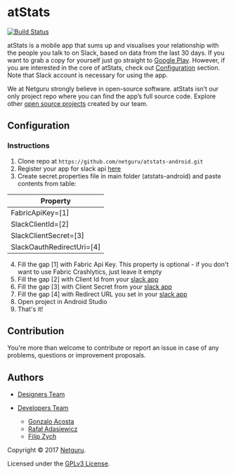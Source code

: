 <!-- 
    Couple of points about editing:
    
    1. Keep it SIMPLE.
    2. Refer to reference docs and other external sources when possible.
    3. Remember that the file must be useful for new / external developers, and stand as a documentation basis on its own.
    4. Try to make it as informative as possible.
    5. Do not put data that can be easily found in code.
    6. Include this file on ALL branches.
-->

<!-- Put your project's name -->
# atStats

[![Build Status](https://www.bitrise.io/app/6b9ba9da8d922f79/status.svg?token=dF3EQ-0f7XKwV9V-0Z1OVw&branch=master)](https://www.bitrise.io/app/6b9ba9da8d922f79)

atStats is a mobile app that sums up and visualises your relationship with the people you talk to on Slack, based on data from the last 30 days. If you want to grab a copy for yourself just go straight to [Google Play](). However, if you are interested in the core of atStats, check out [Configuration](#configuration) section. Note that Slack account is necessary for using the app.

We at Netguru strongly believe in open-source software. atStats isn’t our only project repo where you can find the app’s full source code. Explore other [open source projects](https://www.netguru.co/resources) created by our team.

## Configuration

### Instructions

1. Clone repo at `https://github.com/netguru/atstats-android.git`
2. Register your app for slack api [here](https://api.slack.com/apps)
3. Create secret.properties file in main folder (atstats-android) and paste contents from table:

| Property         
|---------------------------|
| FabricApiKey=[1]          | 
| SlackClientId=[2]         | 
| SlackClientSecret=[3]     |
| SlackOauthRedirectUri=[4] | 

4. Fill the gap [1] with Fabric Api Key. This property is optional - if you don't want to use Fabric Crashlytics, just leave it empty
5. Fill the gap [2] with Client Id from your [slack app](https://api.slack.com/apps)
6. Fill the gap [3] with Client Secret from your [slack app](https://api.slack.com/apps)
7. Fill the gap [4] with Redirect URL you set in your [slack app](https://api.slack.com/apps)
8. Open project in Android Studio
9. That's it!

## Contribution

You're more than welcome to contribute or report an issue in case of any problems, questions or improvement proposals.

## Authors

* [Designers Team](https://dribbble.com/netguru)

* [Developers Team](https://github.com/netguru/slack-social-android/graphs/contributors)

    * [Gonzalo Acosta](https://github.com/GNZ)
    * [Rafał Adasiewicz](https://github.com/adasiewiczr)
    * [Filip Zych](https://github.com/navarionek)

Copyright © 2017 [Netguru](http://netguru.co).

Licensed under the [GPLv3 License](LICENSE).
